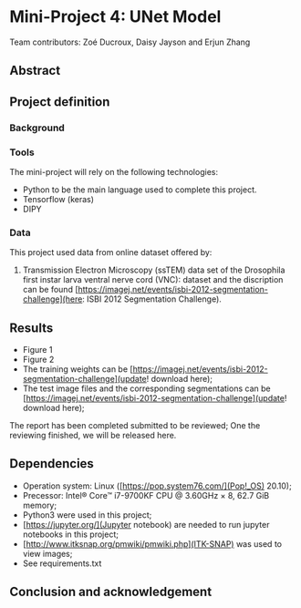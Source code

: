 # Mini-Project 4: UNet Model

Team contributors: Zoé Ducroux, Daisy Jayson and Erjun Zhang


## Abstract



## Project definition 

### Background


### Tools 

The mini-project will rely on the following technologies: 
 * Python to be the main language used to complete this project.
 * Tensorflow (keras)
 * DIPY



### Data 

This project used data from online dataset offered by:
1. Transmission Electron Microscopy (ssTEM) data set of the Drosophila first instar larva ventral nerve cord (VNC): dataset and the discription can be found [https://imagej.net/events/isbi-2012-segmentation-challenge](here: ISBI 2012 Segmentation Challenge).


## Results 
* Figure 1
* Figure 2
* The training weights can be [https://imagej.net/events/isbi-2012-segmentation-challenge](update! download here);
* The test image files and the corresponding segmentations can be [https://imagej.net/events/isbi-2012-segmentation-challenge](update! download here);

The report has been completed submitted to be reviewed; One the reviewing finished, we will be released here. 

## Dependencies

* Operation system: Linux ([https://pop.system76.com/](Pop!_OS) 20.10);
* Precessor: Intel® Core™ i7-9700KF CPU @ 3.60GHz × 8, 62.7 GiB memory;
* Python3 were used in this project;
* [https://jupyter.org/](Jupyter notebook) are needed to run jupyter notebooks in this project;
* [http://www.itksnap.org/pmwiki/pmwiki.php](ITK-SNAP) was used to view images;
* See requirements.txt



## Conclusion and acknowledgement

